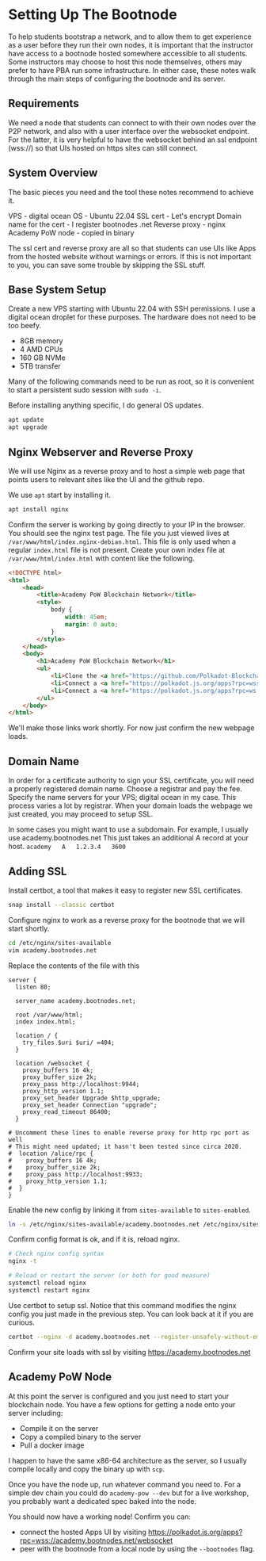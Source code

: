 
# Setting Up The Bootnode

To help students bootstrap a network, and to allow them to get experience as a user before they run their own nodes, it is important that the instructor have access to a bootnode hosted somewhere accessible to all students.
Some instructors may choose to host this node themselves, others may prefer to have PBA run some infrastructure.
In either case, these notes walk through the main steps of configuring the bootnode and its server.

## Requirements

We need a node that students can connect to with their own nodes over the P2P network, and also with a user interface over the websocket endpoint.
For the latter, it is very helpful to have the websocket behind an ssl endpoint (wss://) so that UIs hosted on https sites can still connect.

## System Overview

The basic pieces you need and the tool these notes recommend to achieve it.

VPS - digital ocean
OS - Ubuntu 22.04
SSL cert - Let's encrypt
Domain name for the cert - I register bootnodes .net
Reverse proxy - nginx
Academy PoW node - copied in binary

The ssl cert and reverse proxy are all so that students can use UIs like Apps from the hosted website without warnings or errors.
If this is not important to you, you can save some trouble by skipping the SSL stuff.

## Base System Setup

Create a new VPS starting with Ubuntu 22.04 with SSH permissions.
I use a digital ocean droplet for these purposes.
The hardware does not need to be too beefy.

* 8GB memory
* 4 AMD CPUs
* 160 GB NVMe
* 5TB transfer

Many of the following commands need to be run as root, so it is convenient to start a persistent sudo session with `sudo -i`.

Before installing anything specific, I do general OS updates.

```bash
apt update
apt upgrade
```

## Nginx Webserver and Reverse Proxy

We will use Nginx as a reverse proxy and to host a simple web page that points users to relevant sites like the UI and the github repo.

We use `apt` start by installing it.

```bash
apt install nginx
```

Confirm the server is working by going directly to your IP in the browser.
You should see the nginx test page.
The file you just viewed lives at `/var/www/html/index.nginx-debian.html`.
This file is only used when a regular `index.html` file is not present.
Create your own index file at `/var/www/html/index.html` with content like the following.

```html
<!DOCTYPE html>
<html>
	<head>
		<title>Academy PoW Blockchain Network</title>
		<style>
			body {
				width: 45em;
				margin: 0 auto;
			}
		</style>
	</head>
	<body>
		<h1>Academy PoW Blockchain Network</h1>
		<ul>
			<li>Clone the <a href="https://github.com/Polkadot-Blockchain-Academy/Academy-PoW">Academy PoW</a> project on github.</li>
			<li>Connect a <a href="https://polkadot.js.org/apps?rpc=wss://academy.bootnodes.net/websocket">Wallet to the bootnode</a>.</li>
			<li>Connect a <a href="https://polkadot.js.org/apps?rpc=ws://127.0.0.1:9944">Wallet to your local node</a>.</li>
		</ul>
	</body>
</html>
```

We'll make those links work shortly.
For now just confirm the new webpage loads.

## Domain Name

In order for a certificate authority to sign your SSL certificate, you will need a properly registered domain name.
Choose a registrar and pay the fee.
Specify the name servers for your VPS; digital ocean in my case.
This process varies a lot by registrar.
When your domain loads the webpage we just created, you may proceed to setup SSL.

In some cases you might want to use a subdomain.
For example, I usually use academy.bootnodes.net
This just takes an additional A record at your host.
`academy   A   1.2.3.4   3600`

## Adding SSL

Install certbot, a tool that makes it easy to register new SSL certificates.
```bash
snap install --classic certbot
```
Configure nginx to work as a reverse proxy for the bootnode that we will start shortly.
```bash
cd /etc/nginx/sites-available
vim academy.bootnodes.net
```

Replace the contents of the file with this
```
server {
  listen 80;

  server_name academy.bootnodes.net;

  root /var/www/html;
  index index.html;

  location / {
    try_files $uri $uri/ =404;
  }

  location /websocket {
    proxy_buffers 16 4k;
    proxy_buffer_size 2k;
    proxy_pass http://localhost:9944;
    proxy_http_version 1.1;
    proxy_set_header Upgrade $http_upgrade;
    proxy_set_header Connection "upgrade";
    proxy_read_timeout 86400;
  }

# Uncomment these lines to enable reverse proxy for http rpc port as well
# This might need updated; it hasn't been tested since circa 2020.
#  location /alice/rpc {
#    proxy_buffers 16 4k;
#    proxy_buffer_size 2k;
#    proxy_pass http://localhost:9933;
#    proxy_http_version 1.1;
#  }
}

```

Enable the new config by linking it from `sites-available` to `sites-enabled`.

```bash
ln -s /etc/nginx/sites-available/academy.bootnodes.net /etc/nginx/sites-enabled/
```

Confirm config format is ok, and if it is, reload nginx.
```bash
# Check nginx config syntax
nginx -t

# Reload or restart the server (or both for good measure)
systemctl reload nginx
systemctl restart nginx
```

Use certbot to setup ssl.
Notice that this command modifies the nginx config you just made in the previous step.
You can look back at it if you are curious.
```bash
certbot --nginx -d academy.bootnodes.net --register-unsafely-without-email
```

Confirm your site loads with ssl by visiting https://academy.bootnodes.net

## Academy PoW Node

At this point the server is configured and you just need to start your blockchain node.
You have a few options for getting a node onto your server including:
* Compile it on the server
* Copy a compiled binary to the server
* Pull a docker image

I happen to have the same x86-64 architecture as the server, so I usually compile locally and copy the binary up with `scp`.

Once you have the node up, run whatever command you need to.
For a simple dev chain you could do `academy-pow --dev` but for a live workshop, you probably want a dedicated spec baked into the node.

You should now have a working node!
Confirm you can:
* connect the hosted Apps UI by visiting https://polkadot.js.org/apps?rpc=wss://academy.bootnodes.net/websocket
* peer with the bootnode from a local node by using the `--bootnodes` flag.
